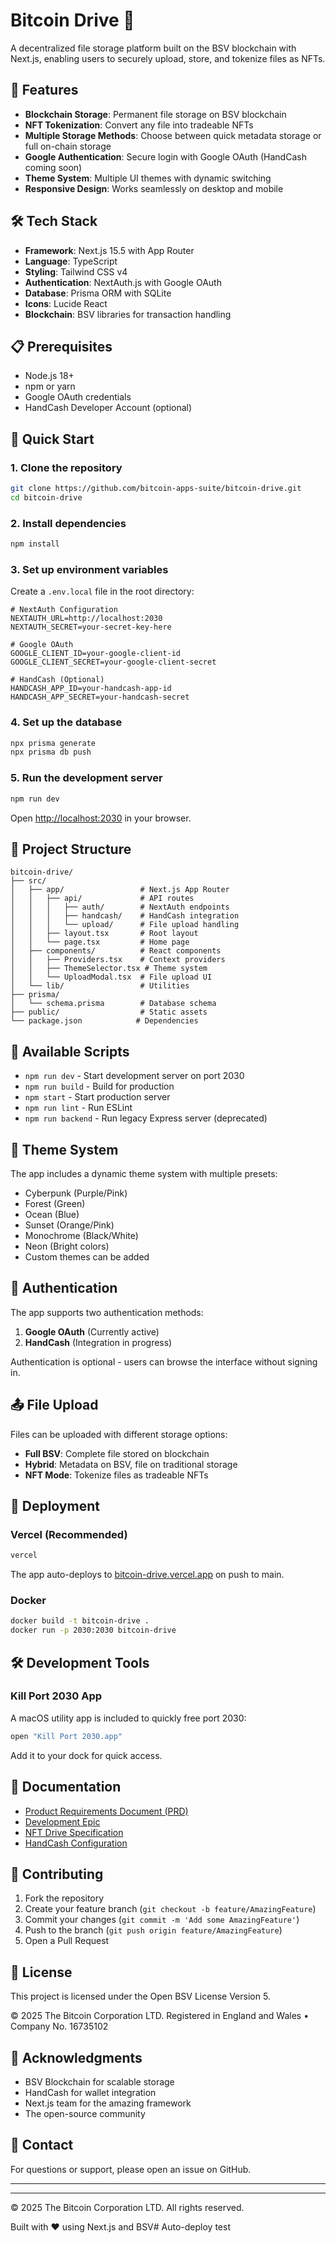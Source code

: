 # Bitcoin Drive 🚀

A decentralized file storage platform built on the BSV blockchain with Next.js, enabling users to securely upload, store, and tokenize files as NFTs.

## 🌟 Features

- **Blockchain Storage**: Permanent file storage on BSV blockchain
- **NFT Tokenization**: Convert any file into tradeable NFTs
- **Multiple Storage Methods**: Choose between quick metadata storage or full on-chain storage
- **Google Authentication**: Secure login with Google OAuth (HandCash coming soon)
- **Theme System**: Multiple UI themes with dynamic switching
- **Responsive Design**: Works seamlessly on desktop and mobile

## 🛠 Tech Stack

- **Framework**: Next.js 15.5 with App Router
- **Language**: TypeScript
- **Styling**: Tailwind CSS v4
- **Authentication**: NextAuth.js with Google OAuth
- **Database**: Prisma ORM with SQLite
- **Icons**: Lucide React
- **Blockchain**: BSV libraries for transaction handling

## 📋 Prerequisites

- Node.js 18+ 
- npm or yarn
- Google OAuth credentials
- HandCash Developer Account (optional)

## 🚀 Quick Start

### 1. Clone the repository
```bash
git clone https://github.com/bitcoin-apps-suite/bitcoin-drive.git
cd bitcoin-drive
```

### 2. Install dependencies
```bash
npm install
```

### 3. Set up environment variables
Create a `.env.local` file in the root directory:
```env
# NextAuth Configuration
NEXTAUTH_URL=http://localhost:2030
NEXTAUTH_SECRET=your-secret-key-here

# Google OAuth
GOOGLE_CLIENT_ID=your-google-client-id
GOOGLE_CLIENT_SECRET=your-google-client-secret

# HandCash (Optional)
HANDCASH_APP_ID=your-handcash-app-id
HANDCASH_APP_SECRET=your-handcash-secret
```

### 4. Set up the database
```bash
npx prisma generate
npx prisma db push
```

### 5. Run the development server
```bash
npm run dev
```

Open [http://localhost:2030](http://localhost:2030) in your browser.

## 📂 Project Structure

```
bitcoin-drive/
├── src/
│   ├── app/                 # Next.js App Router
│   │   ├── api/             # API routes
│   │   │   ├── auth/        # NextAuth endpoints
│   │   │   ├── handcash/    # HandCash integration
│   │   │   └── upload/      # File upload handling
│   │   ├── layout.tsx       # Root layout
│   │   └── page.tsx         # Home page
│   ├── components/          # React components
│   │   ├── Providers.tsx    # Context providers
│   │   ├── ThemeSelector.tsx # Theme system
│   │   └── UploadModal.tsx  # File upload UI
│   └── lib/                 # Utilities
├── prisma/
│   └── schema.prisma        # Database schema
├── public/                  # Static assets
└── package.json            # Dependencies
```

## 🔧 Available Scripts

- `npm run dev` - Start development server on port 2030
- `npm run build` - Build for production
- `npm start` - Start production server
- `npm run lint` - Run ESLint
- `npm run backend` - Run legacy Express server (deprecated)

## 🎨 Theme System

The app includes a dynamic theme system with multiple presets:
- Cyberpunk (Purple/Pink)
- Forest (Green)
- Ocean (Blue)
- Sunset (Orange/Pink)
- Monochrome (Black/White)
- Neon (Bright colors)
- Custom themes can be added

## 🔐 Authentication

The app supports two authentication methods:
1. **Google OAuth** (Currently active)
2. **HandCash** (Integration in progress)

Authentication is optional - users can browse the interface without signing in.

## 📤 File Upload

Files can be uploaded with different storage options:
- **Full BSV**: Complete file stored on blockchain
- **Hybrid**: Metadata on BSV, file on traditional storage
- **NFT Mode**: Tokenize files as tradeable NFTs

## 🚢 Deployment

### Vercel (Recommended)
```bash
vercel
```

The app auto-deploys to [bitcoin-drive.vercel.app](https://bitcoin-drive.vercel.app) on push to main.

### Docker
```bash
docker build -t bitcoin-drive .
docker run -p 2030:2030 bitcoin-drive
```

## 🛠 Development Tools

### Kill Port 2030 App
A macOS utility app is included to quickly free port 2030:
```bash
open "Kill Port 2030.app"
```
Add it to your dock for quick access.

## 📄 Documentation

- [Product Requirements Document (PRD)](./PRD.md)
- [Development Epic](./EPIC.md)
- [NFT Drive Specification](./nft_drive_spec.md)
- [HandCash Configuration](./handcash-config.md)

## 🤝 Contributing

1. Fork the repository
2. Create your feature branch (`git checkout -b feature/AmazingFeature`)
3. Commit your changes (`git commit -m 'Add some AmazingFeature'`)
4. Push to the branch (`git push origin feature/AmazingFeature`)
5. Open a Pull Request

## 📝 License

This project is licensed under the Open BSV License Version 5.

© 2025 The Bitcoin Corporation LTD.
Registered in England and Wales • Company No. 16735102

## 🙏 Acknowledgments

- BSV Blockchain for scalable storage
- HandCash for wallet integration
- Next.js team for the amazing framework
- The open-source community

## 📧 Contact

For questions or support, please open an issue on GitHub.

---

---

© 2025 The Bitcoin Corporation LTD. All rights reserved.

Built with ❤️ using Next.js and BSV# Auto-deploy test
